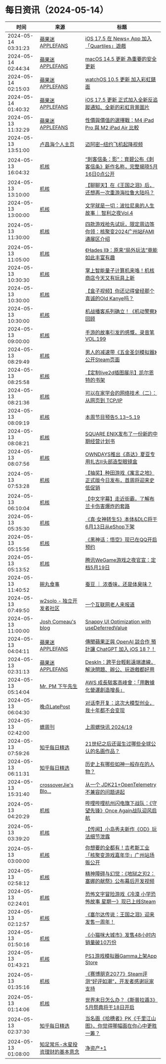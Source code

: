 ﻿# 每日资讯（2024-05-14）

|时间|来源|标题|
|---|---|---|
|2024-05-14 03:31:23|[蘋果迷 APPLEFANS](https://applefans.today/feed/)|[iOS 17.5 在 News+ App 加入「Quartiles」遊戲](https://applefans.today/2024-05-apple-news-plus-introduces-quartiles-a-new-game/)|
|2024-05-14 02:44:34|[蘋果迷 APPLEFANS](https://applefans.today/feed/)|[macOS 14.5 更新 為重要的安全更新](https://applefans.today/macos-sonoma-14-5/)|
|2024-05-14 02:15:03|[蘋果迷 APPLEFANS](https://applefans.today/feed/)|[watchOS 10.5 更新 加入彩虹錶面](https://applefans.today/watchos-10-5/)|
|2024-05-14 01:40:32|[蘋果迷 APPLEFANS](https://applefans.today/feed/)|[iOS 17.5 更新 正式加入全新反追蹤通知、全新的彩虹背景圖片](https://applefans.today/ios-17-5/)|
|2024-05-13 11:32:29|[蘋果迷 APPLEFANS](https://applefans.today/feed/)|[性價與價值的選擇戰：M4 iPad Pro 與 M2 iPad Air 比較](https://applefans.today/2024-05-m4-ipad-pro-m2-ipad-air-compare/)|
|2024-05-13 13:51:00|[卢昌海个人主页](https://www.changhai.org//feed.xml)|[迈阿密‒纽约飞机起降视频](https://www.youtube.com/watch?v=fHxilfRCxwg)|
|2024-05-13 16:04:32|[机核](https://www.gcores.com/rss)|[“刺客信条：影”：育碧公布《刺客信条》新作名称，完整揭晓5月16日0点公开](https://www.gcores.com/articles/181801)|
|2024-05-13 13:10:00|[机核](https://www.gcores.com/rss)|[【聊聊天】在《王国之泪》后，还想再一次重游海拉鲁大陆吗？](https://www.gcores.com/articles/181789)|
|2024-05-13 13:00:00|[机核](https://www.gcores.com/rss)|[文学就是一切：波拉尼奥的人生故事｜ 智利之夜Vol.4](https://www.gcores.com/radios/173206)|
|2024-05-13 11:30:00|[机核](https://www.gcores.com/rss)|[四款游戏抢先试玩，限定周边等你领：核聚变2024广州站FAMI通展区介绍](https://www.gcores.com/articles/181682)|
|2024-05-13 11:05:00|[机核](https://www.gcores.com/rss)|[《Hades II》：原来“局外玩法”竟能如此丰富有趣](https://www.gcores.com/videos/181787)|
|2024-05-13 10:30:30|[机核](https://www.gcores.com/rss)|[掌上智能量子计算机来咯！机核商店今天又有玩具上新](https://www.gcores.com/articles/181784)|
|2024-05-13 10:30:00|[机核](https://www.gcores.com/rss)|[【盒子视频】你还记得曾经那个真诚的Old Kanye吗？](https://www.gcores.com/videos/181764)|
|2024-05-13 10:30:00|[机核](https://www.gcores.com/rss)|[机战播客系列确立！《机动警察》回顾](https://www.gcores.com/videos/181679)|
|2024-05-13 09:00:00|[机核](https://www.gcores.com/rss)|[手游的故事引发的感慨，录音笔 VOL.199](https://www.gcores.com/radios/181769)|
|2024-05-13 08:29:49|[机核](https://www.gcores.com/rss)|[男人的减速带《五金圣剑模拟器》公开Steam页面](https://www.gcores.com/articles/181773)|
|2024-05-13 08:25:58|[机核](https://www.gcores.com/rss)|[【定制live2d插图展示】凯尔恩特的书架](https://www.gcores.com/videos/181758)|
|2024-05-13 08:21:36|[机核](https://www.gcores.com/rss)|[可以在家学会的网络技术（二）：从网页到 TCP/IP](https://www.gcores.com/articles/181770)|
|2024-05-13 08:09:19|[机核](https://www.gcores.com/rss)|[本周节目预告5.13~5.19](https://www.gcores.com/articles/181772)|
|2024-05-13 08:08:21|[机核](https://www.gcores.com/rss)|[SQUARE ENIX发布了一份新的中期经营计划书](https://www.gcores.com/articles/181765)|
|2024-05-13 08:07:56|[机核](https://www.gcores.com/rss)|[OWNDAYS推出《高达》夏亚专用扎古Ⅱ头部造型眼镜盒](https://www.gcores.com/articles/181768)|
|2024-05-13 07:53:28|[机核](https://www.gcores.com/rss)|[【抽奖】种田游戏《寓言之地》正式版今日发布，首周将迎来史低促销](https://www.gcores.com/articles/181766)|
|2024-05-13 06:10:04|[机核](https://www.gcores.com/rss)|[【中文字幕】走近街霸，了解布兰卡伤害爆炸的套路](https://www.gcores.com/videos/181749)|
|2024-05-13 05:35:30|[机核](https://www.gcores.com/rss)|[《真·女神转生5》本体&DLC将于6月13日从eShop下架](https://www.gcores.com/articles/181757)|
|2024-05-13 05:15:56|[机核](https://www.gcores.com/rss)|[《黑神话：悟空》现已在QQ开启预约](https://www.gcores.com/articles/181755)|
|2024-05-13 05:13:52|[机核](https://www.gcores.com/rss)|[腾讯WeGame游戏之夜官宣：定档5月19日](https://www.gcores.com/articles/181756)|
|2024-05-13 11:40:52|[碗丸食事](https://feedpress.me/wx-foodfile-111010)|[蚕豆 ｜ 浓香味，还是体臭味？](http://mp.weixin.qq.com/s?__biz=MzU3MjcxOTk5NQ%3D%3D&mid=2247489290&idx=1&sn=a9428c610464eb83df9e6c149aa33c47)|
|2024-05-13 07:49:50|[w2solo - 独立开发者社区](https://w2solo.com/topics/feed)|[一个互联网老人来报道](https://w2solo.com/topics/4614)|
|2024-05-13 11:00:00|[Josh Comeau's blog](https://www.joshwcomeau.com/rss.xml)|[Snappy UI Optimization with useDeferredValue](https://www.joshwcomeau.com/react/use-deferred-value/)|
|2024-05-13 04:04:11|[蘋果迷 APPLEFANS](https://applefans.today/feed/)|[傳聞蘋果正與 OpenAI 談合作 預計讓 ChatGPT 加入 iOS 18？！](https://applefans.today/2024-05-ios-18-chatgpt-features-apple-openai/)|
|2024-05-13 02:31:13|[蘋果迷 APPLEFANS](https://applefans.today/feed/)|[DeskIn：跨平台輕鬆遠端連線，解決問題、辦公、玩遊戲都好用](https://applefans.today/2024-05-deskin/)|
|2024-05-13 05:14:04|[Mr. PM 下午先生](http://feeds.feedburner.com/pmmustknow)|[AWS 成長駭客高峰會：「用數據化營運創造增長」](https://mrpm.cc/?p=1643)|
|2024-05-13 06:04:30|[晚点LatePost](https://feedpress.me/wx-postlate)|[对话李开复：这次大模型创业，我十年都不会变现](http://mp.weixin.qq.com/s?__biz=MzU3Mjk1OTQ0Ng%3D%3D&mid=2247515979&idx=1&sn=6840588dc1a3248e3a7f6982b254e7d5)|
|2024-05-13 02:42:00|[蠎周刊](https://weekly.pychina.org/feeds/all.atom.xml)|[上周蠎快讯 2024/19](https://weekly.pychina.org/pyrecap/pyrw-2419.html)|
|2024-05-13 07:59:26|[知乎每日精选](https://www.zhihu.com/rss)|[21世纪之后还诞生过哪些全球公认的名画作品？](http://www.zhihu.com/question/655670347/answer/3495903125?utm_campaign=rss&utm_medium=rss&utm_source=rss&utm_content=title)|
|2024-05-13 06:11:31|[知乎每日精选](https://www.zhihu.com/rss)|[历史上有哪些如神一般存在的人物？](http://www.zhihu.com/question/302114868/answer/3153108590?utm_campaign=rss&utm_medium=rss&utm_source=rss&utm_content=title)|
|2024-05-13 15:31:40|[crossoverJie's Blo...](https://crossoverjie.top/atom.xml)|[从一个 JDK21+OpenTelemetry 不兼容的问题讲起](http://crossoverjie.top/2024/05/13/ob/jdk21+springboot+OTel+SPI/)|
|2024-05-13 04:20:29|[机核](https://www.gcores.com/rss)|[哔哩哔哩杭州闪电旗下战队：《守望先锋》Once Again战队迎风启航](https://www.gcores.com/articles/181751)|
|2024-05-13 03:39:20|[机核](https://www.gcores.com/rss)|[【传闻】小岛秀夫新作《OD》玩法细节泄露](https://www.gcores.com/articles/181750)|
|2024-05-13 03:00:00|[机核](https://www.gcores.com/rss)|[你想要的全都有！吉考斯工业「核聚变游戏嘉年华」广州站场贩公开](https://www.gcores.com/articles/181683)|
|2024-05-13 02:58:12|[机核](https://www.gcores.com/rss)|[精神障碍与幻觉：《地狱之刃2：塞娜的献祭》公布幕后开发视频](https://www.gcores.com/articles/181745)|
|2024-05-13 02:24:01|[机核](https://www.gcores.com/rss)|[恐怖文字冒险游戏《冷漠 小学恐怖故事 星期一》现已上线Steam](https://www.gcores.com/articles/181744)|
|2024-05-13 02:12:57|[机核](https://www.gcores.com/rss)|[《塞尔达传说：王国之泪》迎来发售一周年！](https://www.gcores.com/articles/181743)|
|2024-05-13 01:50:16|[机核](https://www.gcores.com/rss)|[《小猫咪大城市》发售48小时内销量破10万份](https://www.gcores.com/articles/181742)|
|2024-05-13 01:43:21|[机核](https://www.gcores.com/rss)|[PS1游戏模拟器Gamma上架App Store](https://www.gcores.com/articles/181740)|
|2024-05-13 01:35:16|[机核](https://www.gcores.com/rss)|[《赛博朋克2077》Steam评测“好评如潮”，开发者感谢玩家支持](https://www.gcores.com/articles/181739)|
|2024-05-13 01:14:06|[机核](https://www.gcores.com/rss)|[世界末日怎么办？《斯普拉遁3》5月祭典将于18日开启](https://www.gcores.com/articles/181738)|
|2024-05-13 02:37:30|[知乎每日精选](https://www.zhihu.com/rss)|[当名画《拾穗者》PK《千里江山图》，你觉得哪幅画在你心中更胜一筹？](http://www.zhihu.com/question/655433872/answer/3495130121?utm_campaign=rss&utm_medium=rss&utm_source=rss&utm_content=title)|
|2024-05-13 01:08:00|[知足常乐-水星投资理财的基本意念](http://mercurychong.blogspot.com/feeds/posts/default)|[净资产+1](http://mercurychong.blogspot.com/2024/05/1.html)|
